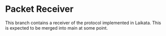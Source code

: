 # Packet Receiver
This branch contains a receiver of the protocol implemented in Laikata. This is expected to be merged into main at some point.
